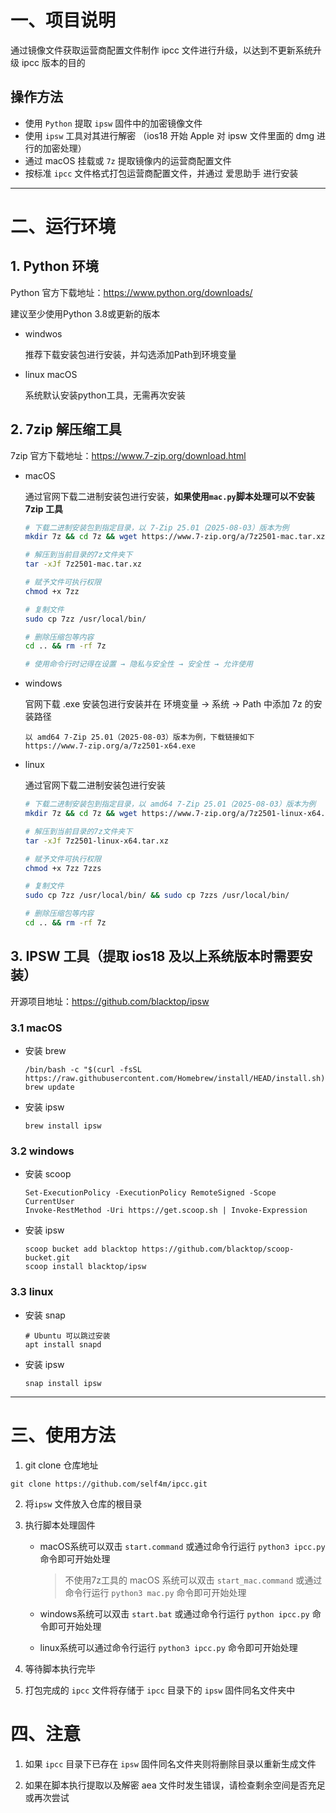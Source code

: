 # 一、项目说明

通过镜像文件获取运营商配置文件制作 ipcc 文件进行升级，以达到不更新系统升级 ipcc 版本的目的

## 操作方法

- 使用 `Python` 提取 `ipsw` 固件中的加密镜像文件
- 使用 `ipsw` 工具对其进行解密 （ios18 开始 Apple 对 ipsw 文件里面的 dmg 进行的加密处理）
- 通过 macOS 挂载或 `7z` 提取镜像内的运营商配置文件
- 按标准 `ipcc` 文件格式打包运营商配置文件，并通过 爱思助手 进行安装  

---

# 二、运行环境

## 1. Python 环境

Python 官方下载地址：https://www.python.org/downloads/

建议至少使用Python 3.8或更新的版本

- windwos

  推荐下载安装包进行安装，并勾选添加Path到环境变量

- linux macOS 

  系统默认安装python工具，无需再次安装


## 2. 7zip 解压缩工具

7zip 官方下载地址：https://www.7-zip.org/download.html

- macOS

  通过官网下载二进制安装包进行安装，**如果使用`mac.py`脚本处理可以不安装 7zip 工具**  

  ```bash
  # 下载二进制安装包到指定目录，以 7-Zip 25.01（2025-08-03）版本为例
  mkdir 7z && cd 7z && wget https://www.7-zip.org/a/7z2501-mac.tar.xz
  
  # 解压到当前目录的7z文件夹下
  tar -xJf 7z2501-mac.tar.xz
  
  # 赋予文件可执行权限
  chmod +x 7zz
  
  # 复制文件
  sudo cp 7zz /usr/local/bin/
  
  # 删除压缩包等内容
  cd .. && rm -rf 7z
  
  # 使用命令行时记得在设置 → 隐私与安全性 → 安全性 → 允许使用
  ```

- windows 

  官网下载 .exe 安装包进行安装并在 环境变量 → 系统 → Path 中添加 7z 的安装路径  

  ```text
  以 amd64 7-Zip 25.01（2025-08-03）版本为例，下载链接如下
  https://www.7-zip.org/a/7z2501-x64.exe
  ```

- linux

  通过官网下载二进制安装包进行安装

  ```bash
  # 下载二进制安装包到指定目录，以 amd64 7-Zip 25.01（2025-08-03）版本为例
  mkdir 7z && cd 7z && wget https://www.7-zip.org/a/7z2501-linux-x64.tar.xz
  
  # 解压到当前目录的7z文件夹下
  tar -xJf 7z2501-linux-x64.tar.xz
  
  # 赋予文件可执行权限
  chmod +x 7zz 7zzs
  
  # 复制文件
  sudo cp 7zz /usr/local/bin/ && sudo cp 7zzs /usr/local/bin/
  
  # 删除压缩包等内容
  cd .. && rm -rf 7z
  ```

## 3. IPSW 工具（提取 ios18 及以上系统版本时需要安装）

开源项目地址：https://github.com/blacktop/ipsw

### 3.1 macOS 

- 安装 brew 

  ```
  /bin/bash -c "$(curl -fsSL https://raw.githubusercontent.com/Homebrew/install/HEAD/install.sh)"
  brew update
  ```


- 安装 ipsw

  ```
  brew install ipsw
  ```

### 3.2 windows

- 安装 scoop

  ```
  Set-ExecutionPolicy -ExecutionPolicy RemoteSigned -Scope CurrentUser
  Invoke-RestMethod -Uri https://get.scoop.sh | Invoke-Expression
  ```

- 安装 ipsw

  ```
  scoop bucket add blacktop https://github.com/blacktop/scoop-bucket.git 
  scoop install blacktop/ipsw
  ```

### 3.3 linux

- 安装 snap

  ```
  # Ubuntu 可以跳过安装
  apt install snapd
  ```

- 安装 ipsw

  ```
  snap install ipsw
  ```

---

# 三、使用方法

1. git clone 仓库地址

```
git clone https://github.com/self4m/ipcc.git
```

2. 将`ipsw` 文件放入仓库的根目录

3. 执行脚本处理固件

   - macOS系统可以双击 `start.command` 或通过命令行运行 `python3 ipcc.py` 命令即可开始处理 
     > 不使用7z工具的 macOS 系统可以双击 `start_mac.command` 或通过命令行运行 `python3 mac.py` 命令即可开始处理 

   - windows系统可以双击 `start.bat` 或通过命令行运行 `python ipcc.py` 命令即可开始处理

   - linux系统可以通过命令行运行 `python3 ipcc.py` 命令即可开始处理

4. 等待脚本执行完毕

5. 打包完成的 `ipcc` 文件将存储于 `ipcc` 目录下的 `ipsw` 固件同名文件夹中

# 四、注意

1. 如果 `ipcc` 目录下已存在 `ipsw` 固件同名文件夹则将删除目录以重新生成文件

2. 如果在脚本执行提取以及解密 aea 文件时发生错误，请检查剩余空间是否充足或再次尝试